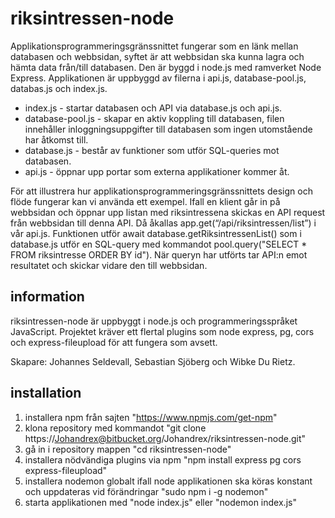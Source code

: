 # riksintressen-node

Applikationsprogrammeringsgränssnittet fungerar som en länk mellan databasen och webbsidan, syftet är att webbsidan ska kunna lagra och hämta data från/till databasen. Den är byggd i node.js med ramverket Node Express. Applikationen är uppbyggd av filerna i api.js, database-pool.js, databas.js och index.js. 

* index.js - startar databasen och API via database.js och api.js. 
* database-pool.js - skapar en aktiv koppling till databasen, filen innehåller inloggningsuppgifter till databasen som ingen utomstående har åtkomst till. 
* database.js - består av funktioner som utför SQL-queries mot databasen. 
* api.js - öppnar upp portar som externa applikationer kommer åt. 

För att illustrera hur applikationsprogrammeringsgränssnittets design och flöde fungerar kan vi använda ett exempel. Ifall en klient går in på webbsidan och öppnar upp listan med riksintressena skickas en API request från webbsidan till denna API. Då åkallas app.get(“/api/riksintressen/list”) i vår api.js. Funktionen utför await database.getRiksintressenList() som i database.js utför en SQL-query med kommandot pool.query("SELECT * FROM riksintresse ORDER BY id"). När queryn har utförts tar API:n emot resultatet och skickar vidare den till webbsidan. 

## information

riksintressen-node är uppbyggt i node.js och programmeringsspråket JavaScript. Projektet kräver ett flertal plugins som node express, pg, cors och express-fileupload för att fungera som avsett.

Skapare: Johannes Seldevall, Sebastian Sjöberg och Wibke Du Rietz.

## installation

1. installera npm från sajten "https://www.npmjs.com/get-npm"
2. klona repository med kommandot "git clone https://Johandrex@bitbucket.org/Johandrex/riksintressen-node.git"
3. gå in i repository mappen "cd riksintressen-node"
4. installera nödvändiga plugins via npm "npm install express pg cors express-fileupload"
5. installera nodemon globalt ifall node applikationen ska köras konstant och uppdateras vid förändringar "sudo npm i -g nodemon"
6. starta applikationen med "node index.js" eller "nodemon index.js"